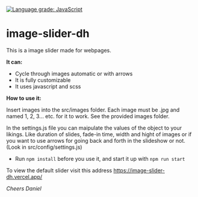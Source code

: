 [![Language grade: JavaScript](https://img.shields.io/lgtm/grade/javascript/g/Danielhoifodt/image-slider-dh.svg?logo=lgtm&logoWidth=18)](https://lgtm.com/projects/g/Danielhoifodt/image-slider-dh/context:javascript)

# image-slider-dh

This is a image slider made for webpages.

**It can:**

-   Cycle through images automatic or with arrows
-   It is fully customizable
-   It uses javascript and scss

**How to use it:**

Insert images into the src/images folder. Each image must be .jpg and named 1, 2, 3... etc. for it to work. See the provided images folder.

In the settings.js file you can maipulate the values of the object to your likings. Like duration of slides, fade-in time, width and hight of images or if you want to use arrows for going back and forth in the slideshow or not. (Look in src/config/settings.js)

-   Run `npm install` before you use it, and start it up with `npm run start`

To view the default slider visit this address https://image-slider-dh.vercel.app/

_Cheers Daniel_
